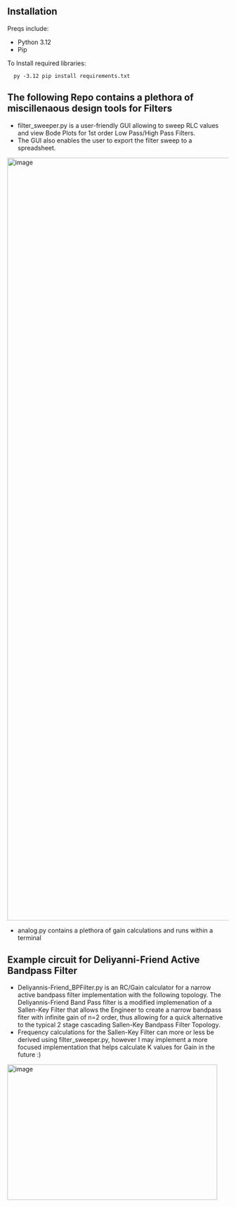 ## Installation
Preqs include:
- Python 3.12
- Pip

To Install required libraries:
```
  py -3.12 pip install requirements.txt
```

## The following Repo contains a plethora of miscillenaous design tools for Filters
- filter_sweeper.py is a user-friendly GUI allowing to sweep RLC values and view Bode Plots for 1st order Low Pass/High Pass Filters.
- The GUI also enables the user to export the filter sweep to a spreadsheet.

<img width="2736" height="1738" alt="image" src="https://github.com/user-attachments/assets/81da8608-b693-4fa7-823a-6f921603748d" />

- analog.py contains a plethora of gain calculations and runs within a terminal


## Example circuit for Deliyanni-Friend Active Bandpass Filter
- Deliyannis-Friend_BPFilter.py is an RC/Gain calculator for a narrow active bandpass filter implementation with the following topology. The Deliyannis-Friend Band Pass filter is a modified implemenation of a Sallen-Key Filter that allows the Engineer to create a narrow bandpass fiter with infinite gain of n=2 order, thus allowing for a quick alternative to the typical 2 stage cascading Sallen-Key Bandpass Filter Topology.
- Frequency calculations for the Sallen-Key Filter can more or less be derived using filter_sweeper.py, however I may implement a more focused implementation that helps calculate K values for Gain in the future :)

<img width="478" height="309" alt="image" src="https://github.com/user-attachments/assets/a6790ac9-721f-44dc-b74e-78ab161a6a98" />



